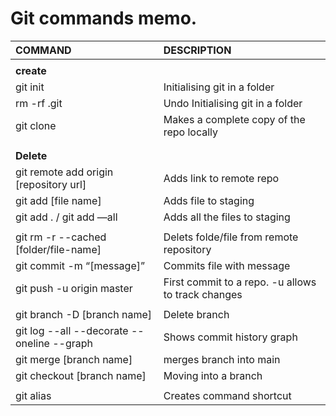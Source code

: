 



# Git commands memo.

| COMMAND                                         | DESCRIPTION                                             |
| :---------------------------------------------- | :------------------------------------------------------ |
|                                                 |                                                         |
| **create**                                      |                                                         |
| git init                                        | Initialising git in a folder                            |
| rm -rf .git                                     | Undo Initialising git in a folder                       |
| git clone                                       | Makes a complete copy of the repo locally               |
|                                                 |                                                         |
|                                                 |                                                         |
| **Delete**                                      |                                                         |      |                                                 |                                                         | 
| git remote add origin [repository url]          | Adds link to remote repo                                |
| git add [file name]                             | Adds file to staging                                    |
| git add . / git add —all                        | Adds all the files to staging                           |
|                                                 |                                                         |
| git rm -r --cached [folder/file-name]           | Delets folde/file from remote repository                |
| git commit  -m “[message]”                      | Commits file with message                               |
| git  push -u origin master                      | First commit to a repo. -u allows to track changes      |
|                                                 |                                                         |
| git branch -D [branch name]                     | Delete branch                                           |
| git log --all --decorate --oneline --graph      | Shows commit history graph                              |
| git merge [branch name]                         | merges branch into main                                 |
| git checkout [branch name]                      | Moving into a branch                                    |
|                                                 |                                                         |
| git alias                                       | Creates command shortcut                                |